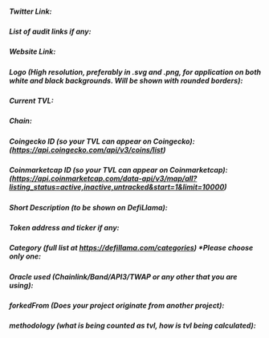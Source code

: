 ##### Twitter Link:

##### List of audit links if any:

##### Website Link:

##### Logo (High resolution, preferably in .svg and .png, for application on both white and black backgrounds. Will be shown with rounded borders):

##### Current TVL:

##### Chain:

##### Coingecko ID (so your TVL can appear on Coingecko): (https://api.coingecko.com/api/v3/coins/list)

##### Coinmarketcap ID (so your TVL can appear on Coinmarketcap): (https://api.coinmarketcap.com/data-api/v3/map/all?listing_status=active,inactive,untracked&start=1&limit=10000)

##### Short Description (to be shown on DefiLlama):

##### Token address and ticker if any:

##### Category (full list at https://defillama.com/categories) \*Please choose only one:

##### Oracle used (Chainlink/Band/API3/TWAP or any other that you are using):

##### forkedFrom (Does your project originate from another project):

##### methodology (what is being counted as tvl, how is tvl being calculated):

